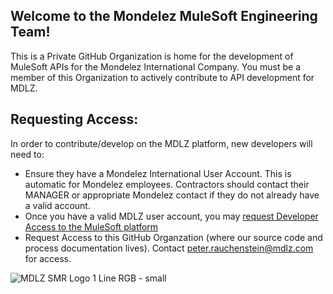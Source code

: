 ## Welcome to the Mondelez MuleSoft Engineering Team!
This is a Private GitHub Organization is home for the development of MuleSoft APIs for the Mondelez International Company.  You must be a member of this Organization to actively contribute to API development for MDLZ.

## Requesting Access:
In order to contribute/develop on the MDLZ platform, new developers will need to:
- Ensure they have a Mondelez International User Account.  This is automatic for Mondelez employees.  Contractors should contact their MANAGER or appropriate Mondelez contact if they do not already have a valid account.
- Once you have a valid MDLZ user account, you may [request Developer Access to the MuleSoft platform](https://github.com/mondelez-mulesoft-eng/.github/blob/develop/docs/mule-idam.md)
- Request Access to this GitHub Organzation (where our source code and process documentation lives).  Contact peter.rauchenstein@mdlz.com for access.

![MDLZ SMR Logo 1 Line RGB - small](https://user-images.githubusercontent.com/19505714/199586127-c81c1cfa-94d0-4c66-a975-5652ac1e4aca.png)
